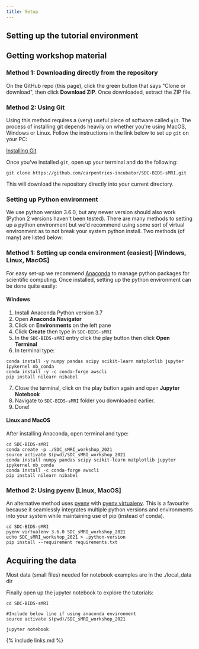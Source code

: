 ```yaml
---
title: Setup
---
```

## Setting up the tutorial environment

## Getting workshop material

### Method 1: Downloading directly from the repository

On the GitHub repo (this page), click the green button that says "Clone or download", then click **Download ZIP**. Once downloaded, extract the ZIP file.

### Method 2: Using Git

Using this method requires a (very) useful piece of software called <code>git</code>. The process of installing git depends heavily on whether you're using MacOS, Windows or Linux. Follow the instructions in the link below to set up <code>git</code> on your PC:

[Installing Git](https://git-scm.com/book/en/v2/Getting-Started-Installing-Git)

Once you've installed <code>git</code>, open up your terminal and do the following:

```
git clone https://github.com/carpentries-incubator/SDC-BIDS-sMRI.git
```

This will download the repository directly into your current directory.

### Setting up Python environment
We use python version 3.6.0, but any newer version should also work (Python 2 versions haven't been tested). There are many methods to setting up a python environment but we'd recommend using some sort of virtual environment as to not break your system python install. Two methods (of many) are listed below:

### Method 1: Setting up conda environment (easiest) [Windows, Linux, MacOS]
For easy set-up we recommend [Anaconda](https://www.anaconda.com/download/) to manage python packages for scientific computing. Once installed, setting up the python environment can be done quite easily:

#### Windows
1. Install Anaconda Python version 3.7
2. Open **Anaconda Navigator**
3. Click on **Environments** on the left pane
4. Click **Create** then type in <code>SDC-BIDS-sMRI</code>
5. In the <code>SDC-BIDS-sMRI</code> entry click the play button then click **Open Terminal**
6. In terminal type:

```
conda install -y numpy pandas scipy scikit-learn matplotlib jupyter ipykernel nb_conda
conda install -y -c conda-forge awscli
pip install nilearn nibabel
```
7. Close the terminal, click on the play button again and open **Jupyter Notebook**
8. Navigate to <code>SDC-BIDS-sMRI</code> folder you downloaded earlier.
9. Done!

#### Linux and MacOS

After installing Anaconda, open terminal and type:

```
cd SDC-BIDS-sMRI
conda create -p ./SDC_sMRI_workshop_2021
source activate $(pwd)/SDC_sMRI_workshop_2021
conda install numpy pandas scipy scikit-learn matplotlib jupyter ipykernel nb_conda
conda install -c conda-forge awscli
pip install nilearn nibabel
```

### Method 2: Using pyenv [Linux, MacOS]
An alternative method uses [pyenv](https://github.com/pyenv/pyenv) with [pyenv virtualenv](https://github.com/pyenv/pyenv-virtualenv). This is a favourite because it seamlessly integrates multiple python versions and environments into your system while maintaining use of pip (instead of conda).

```
cd SDC-BIDS-sMRI
pyenv virtualenv 3.6.0 SDC_sMRI_workshop_2021
echo SDC_sMRI_workshop_2021 > .python-version
pip install --requirement requirements.txt
```

## Acquiring the data
Most data (small files) needed for notebook examples are in the ./local_data dir 

Finally open up the jupyter notebook to explore the tutorials:

```
cd SDC-BIDS-sMRI

#Include below line if using anaconda environment
source activate $(pwd)/SDC_sMRI_workshop_2021

jupyter notebook
```

{% include links.md %}


